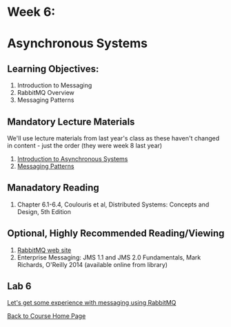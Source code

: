 # Week 6:

# Asynchronous Systems
## Learning Objectives:
1. Introduction to Messaging
1. RabbitMQ Overview
1. Messaging Patterns


## Mandatory Lecture Materials
We'll use lecture materials from last year's class as these haven't changed in content - just the order (they were week 8 last year)

1. [Introduction to Asynchronous Systems](https://northeastern.hosted.panopto.com/Panopto/Pages/Viewer.aspx?id=3c675602-7478-4093-bd20-ab9100ddaa9c)
1. [Messaging Patterns](https://northeastern.hosted.panopto.com/Panopto/Pages/Viewer.aspx?id=1a00a8c9-136e-4fcd-a8b1-ab9100dda9d2)


## Manadatory Reading

1. Chapter 6.1-6.4, Coulouris et al, Distributed Systems: Concepts and Design, 5th Edition

## Optional, Highly Recommended Reading/Viewing

1. [RabbitMQ web site](https://www.rabbitmq.com/)
1. Enterprise Messaging: JMS 1.1 and JMS 2.0 Fundamentals, Mark Richards, O'Reilly 2014 (available online from library)

## Lab 6

[Let's get some experience with messaging using RabbitMQ](https://gortonator.github.io/bsds-6650/labs/lab-6)

[Back to Course Home Page](https://gortonator.github.io/bsds-6650/)



